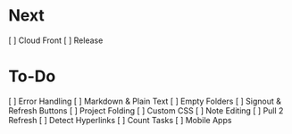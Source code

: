Next
====
[ ] Cloud Front
[ ] Release

To-Do
=====
[ ] Error Handling
[ ] Markdown & Plain Text
[ ] Empty Folders
[ ] Signout & Refresh Buttons
[ ] Project Folding
[ ] Custom CSS
[ ] Note Editing
[ ] Pull 2 Refresh
[ ] Detect Hyperlinks
[ ] Count Tasks
[ ] Mobile Apps